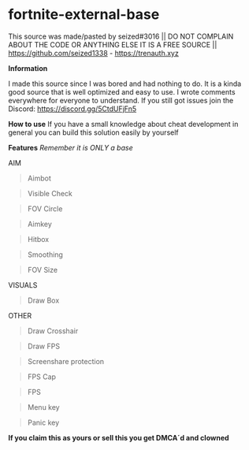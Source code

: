 # fortnite-external-base
This source was made/pasted by seized#3016 || DO NOT COMPLAIN ABOUT THE CODE OR ANYTHING ELSE IT IS A FREE SOURCE || https://github.com/seized1338 - https://trenauth.xyz

**Information**

I made this source since I was bored and had nothing to do. It is a kinda good source that is well optimized and easy to use. I wrote comments everywhere for everyone to understand. If you still got issues join the Discord: https://discord.gg/5CtdUFjFn5

**How to use**
If you have a small knowledge about cheat development in general you can build this solution easily by yourself

**Features**
*Remember it is ONLY a base*

AIM
>Aimbot

>Visible Check

>FOV Circle

>Aimkey

>Hitbox

>Smoothing

>FOV Size

VISUALS
> Draw Box

OTHER
>Draw Crosshair

>Draw FPS

>Screenshare protection

>FPS Cap

>FPS

>Menu key

>Panic key

**If you claim this as yours or sell this you get DMCA´d and clowned**
